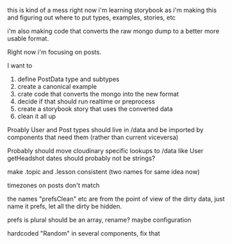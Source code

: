 this is kind of a mess right now
i'm learning storybook as i'm making this and figuring out
where to put types, examples, stories, etc

i'm also making code that converts the raw mongo dump to
a better more usable format.

Right now i'm focusing on posts.

I want to

1. define PostData type and subtypes
2. create a canonical example
3. crate code that converts the mongo into the new format
4. decide if that should run realtime or preprocess
5. create a storybook story that uses the converted data
6. clean it all up

Proably User and Post types should live in /data and be imported
by components that need them (rather than current viceversa)

Probably should move cloudinary specific lookups to /data like User getHeadshot
dates should probably not be strings?

make .topic and .lesson consistent (two names for same idea now)

timezones on posts don't match

the names "prefsClean" etc are from the point of view of the dirty data, just name it prefs, let all the dirty be hidden.

prefs is plural should be an array, rename? maybe configuration

hardcoded "Random" in several components, fix that
